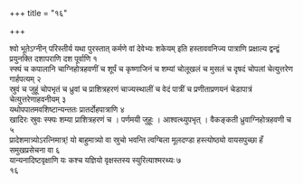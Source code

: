 +++
title = "१६"

+++

 

श्वो भूतेऽग्नीन् परिस्तीर्य यथा पुरस्तात् कर्मणे वां देवेभ्यः शकेयम् इति
हस्ताववनिज्य पात्राणि प्रक्षाल्य द्वन्द्वं प्रयुनक्ति दशापराणि दश
पूर्वाणि १   
स्फ्यं च कपालानि चाग्निहोत्रहवणीं च शूर्पं च
कृष्णाजिनं च शम्यां चोलूखलं च मुसलं च दृषदं चोपलां चेत्युत्तरेण
गार्हपत्यम् २   
स्रुवं च जुहूं चोपभृतं च ध्रुवां च प्राशित्रहरणं
चाज्यस्थालीं च वेदं पात्रीं च प्रणीताप्रणयनं चेडापात्रं
चेत्युत्तरेणाहवनीयम् ३   
यथोपपातमवशिष्टान्यन्ततः
प्रातर्दोहपात्राणि ४   
खादिरः स्रुवः स्फ्यः शम्या
प्राशित्रहरणं च । पर्णमयी जुहूः । आश्वत्थ्युपभृत् ।
वैकङ्कती ध्रुवाग्निहोत्रहवणी च ५   
प्रादेशमात्र्योऽरत्निमात्र्\!
यो बाहुमात्र्यो वा स्रुचो भवन्ति त्वग्बिला मूलदण्डा हस्त्योष्ठ्यो
वायसपुच्छा हँ समुखप्रसेचना वा ६   
यान्यनादिष्टवृक्षाणि यः कश्च यज्ञियो
वृक्षस्तस्य स्युरित्याश्मरथ्यः ७   
१६
